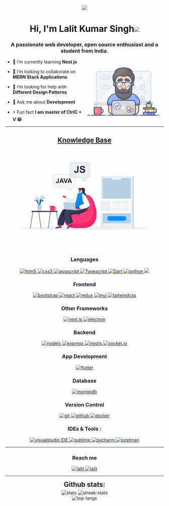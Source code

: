 <p align="center">
  <img style="width:8rem; height:auto" src="https://cdn.dribbble.com/users/1787323/screenshots/10091971/media/d43c019bfeff34be8816481e843ea8c1.png"/>
</p>

<h1 align="center">Hi, I'm Lalit Kumar Singh<img width="30px" src="https://raw.githubusercontent.com/iampavangandhi/iampavangandhi/master/gifs/Hi.gif"></h1>
<h3 font-size="20" align="center">A passionate web developer, open source enthusiast and a student from India.</h3>


- 🌱 I’m currently learning **Nest js** <img align="right" style="width:16rem; height:auto" src="https://raw.githubusercontent.com/Elanza-48/Elanza-48/41a4790484e268102dfdab2b7c59d440d3ffafab/resources/img/geek.gif"/>

- 👯 I’m looking to collaborate on **MERN Stack Applications**

- 🤝 I’m looking for help with **Different Design Patterns**

- 💬 Ask me about **Development**

- ⚡ Fun fact **I am master of CtrlC + V 😆**

---


<h2 align="center"><u><b>Knowledge Base</b></u></h2>
 

<p align="center">
  <img style="width:26rem; height:auto" src="https://raw.githubusercontent.com/Elanza-48/Elanza-48/41a4790484e268102dfdab2b7c59d440d3ffafab/resources/img/coders-prog.gif"/>
</p>

<h3 align="center">Languages</h3>
<p align="center">
  <a href="https://www.w3.org/html/" target="_blank"> 
    <img src="https://img.shields.io/badge/html5-%23E34F26.svg?style=for-the-badge&logo=html5&logoColor=white"
      alt="html5"/> 
  </a>
  <a href="https://www.w3schools.com/css/" target="_blank">
    <img src="https://img.shields.io/badge/css3-%231572B6.svg?style=for-the-badge&logo=css3&logoColor=white"
      alt="css3"/>
  </a>
  <a href="https://developer.mozilla.org/en-US/docs/Web/JavaScript" target="_blank"> 
    <img src="https://img.shields.io/badge/Javascript-F7DF1E.svg?style=for-the-badge&logo=javascript&logoColor=black"
      alt="javascript"/> 
  </a>
  <a href="https://www.typescriptlang.org/" target="_blank"> 
    <img src="https://img.shields.io/badge/typescript-%230175C2.svg?style=for-the-badge&logo=typescript&logoColor=white"
      alt="Typescript"/>
  </a>
  <a href="https://dart.dev/guides" target="_blank"> 
    <img src="https://img.shields.io/badge/dart-%230175C2.svg?style=for-the-badge&logo=dart&logoColor=white"
      alt="Dart"/>
  </a>
  <a href="https://www.python.org/" target="_blank">
    <img src="https://img.shields.io/badge/python-3670A0?style=for-the-badge&logo=python&logoColor=ffdd54" alt="python" />
  </a>
  <a href="https://www.cprogramming.com/" target="_blank">
    <img src="https://img.shields.io/badge/c++-%2300599C.svg?style=for-the-badge&logo=c%2B%2B&logoColor=white" />
  </a>
</p>

<h3 align="center">Frontend</h3>
<p align="center">
  <a href="https://getbootstrap.com" target="_blank">
    <img src="https://img.shields.io/badge/bootstrap-7952B3.svg?style=for-the-badge&logo=bootstrap&logoColor=white"
      alt="bootstrap"/>
  </a>
  <a href="https://reactjs.org/" target="_blank"> 
    <img src="https://img.shields.io/badge/reactjs-61DAFB.svg?style=for-the-badge&logo=react&logoColor=black"
      alt="react"/> 
  </a>
  <a href="https://redux.js.org" target="_blank"> 
    <img src="https://img.shields.io/badge/redux-764ABC.svg?style=for-the-badge&logo=redux&logoColor=white" alt="redux"/> 
  </a>
  <a href="https://mui.com/">
    <img src="https://img.shields.io/badge/MUI-%230081CB.svg?style=for-the-badge&logo=mui&logoColor=white" alt="mui" />
  </a>
  <a href="https://tailwindcss.com/" target="_blank">
    <img src="https://img.shields.io/badge/tailwindcss-%2338B2AC.svg?style=for-the-badge&logo=tailwind-css&logoColor=white" alt="tailwindcss" />
  </a>
</p>

<h3 align="center">Other Frameworks</h3>
<p align="center">
  <a href="https://nextjs.org/" target="_blank">
    <img src="https://img.shields.io/badge/Next-black?style=for-the-badge&logo=next.js&logoColor=white" alt="next.js" />
  </a>
  <a href="https://www.electronjs.org/" target="_blank">
    <img src="https://img.shields.io/badge/Electron-191970?style=for-the-badge&logo=Electron&logoColor=white" alt="electron" />
  </a>
</p>

<h3 align="center">Backend</h3>
<p align="center">
  <a href="https://nodejs.org" target="_blank"> 
    <img src="https://img.shields.io/badge/node.js-339933.svg?style=for-the-badge&logo=nodedotjs&logoColor=white"
      alt="nodejs"/> 
  </a>
  <a href="https://expressjs.com" target="_blank">
    <img src="https://img.shields.io/badge/express-000000.svg?style=for-the-badge&logo=express&logoColor=white"
      alt="express" />
  </a>
  <a href="https://nestjs.com/" target="_blank">
    <img src="https://img.shields.io/badge/nestjs-%23E0234E.svg?style=for-the-badge&logo=nestjs&logoColor=white" alt="nestjs" />
  </a>
  <a href="https://socket.io/" target="_blank">
    <img src="https://img.shields.io/badge/Socket.io-black?style=for-the-badge&logo=socket.io&badgeColor=010101" alt="socket.io" />
  </a>
</p>

<h3 align="center">App Development</h3>
<p align="center">
  <a href="https://flutter.dev/" target="_blank">
    <img src="https://img.shields.io/badge/Flutter-%2302569B.svg?style=for-the-badge&logo=Flutter&logoColor=white" alt="flutter" />
  </a>
</p>

<h3 align="center">Database</h3>
<p align="center">
  <a href="https://www.mongodb.com/" target="_blank"> 
    <img src="https://img.shields.io/badge/mongodb-47A248.svg?style=for-the-badge&logo=mongodb&logoColor=white"
      alt="mongodb"/> 
  </a> 
</p>

<h3 align="center">Version Control</h3>
<p align="center">
  <a href="https://git-scm.com/" target="_blank">
    <img src="https://img.shields.io/badge/git-F05032.svg?style=for-the-badge&logo=git&logoColor=white"
      alt="git"/>
  </a>
  <a href="https://github.com/Lalit3716" target="_blank">
    <img src="https://img.shields.io/badge/github-181717.svg?style=for-the-badge&logo=github&logoColor=white" alt="github" />
  </a>
  <a href="https://www.docker.com/" target="_blank">
    <img src="https://img.shields.io/badge/docker-2496ED.svg?style=for-the-badge&logo=docker&logoColor=white"
      alt="docker"/>
  </a>
</p>

<h3 align="center">IDEs  & Tools :</h3>
<p align="center"> 
  <a href="https://code.visualstudio.com/" target="_blank">
    <img src="https://img.shields.io/badge/Visual%20Studio%20Code-0078d7.svg?style=for-the-badge&logo=visual-studio-code&logoColor=white" alt="visualstudio IDE"/> 
  </a>
  <a href="https://www.sublimetext.com/" target="_blank">
    <img src="https://img.shields.io/badge/sublime_text-%23575757.svg?style=for-the-badge&logo=sublime-text&logoColor=important" alt="sublime"/> 
  </a>
  <a href="https://www.jetbrains.com/pycharm/" target="_blank">
    <img src="https://img.shields.io/badge/pycharm-143?style=for-the-badge&logo=pycharm&logoColor=black&color=black&labelColor=green" alt="pycharm" />
  </a>
  <a href="https://postman.com" target="_blank"> 
    <img src="https://img.shields.io/badge/postman-FF6C37.svg?style=for-the-badge&logo=postman&logoColor=white" alt="postman"/>
  </a>
</p>

----
  
<h3 align="center">Reach me</h3>

<p align="center">
  <a  href="https://www.linkedin.com/in/lalit-kumar-singh-b48523228/" target="_blank">
      <img src="https://img.shields.io/badge/Linked%20In-0A66C2.svg?style=for-the-badge&logo=linkedin&logoColor=white" alt="lalit"/>
  </a>
  <a href="mailto:lalitkumarsingh5050@gmail.com" target="_blank">
    <img src="https://img.shields.io/badge/Gmail-D14836?style=for-the-badge&logo=gmail&logoColor=white" alt="lalit"/>
  </a>
</p>

----
<h2 align="center" style="margin: 5px 10px;">Github stats:</h2>
<div align="center">
<img src="https://github-readme-stats.vercel.app/api?username=Lalit3716&theme=tokyonight" alt="stats" />
<img src="https://github-readme-streak-stats.herokuapp.com/?user=Lalit3716&theme=tokyonight" alt="streak-stats" />
</div>
<div align="center">
<img src="https://github-readme-stats.vercel.app/api/top-langs/?username=Lalit3716&theme=tokyonight&layout=compact&hide=ejs,html" alt="top-langs" height="200px" />
</div>
